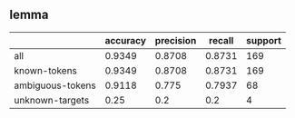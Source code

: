 
## lemma

|                  | accuracy | precision | recall | support |
|------------------|----------|-----------|--------|---------|
| all              | 0.9349   | 0.8708    | 0.8731 | 169     |
| known-tokens     | 0.9349   | 0.8708    | 0.8731 | 169     |
| ambiguous-tokens | 0.9118   | 0.775     | 0.7937 | 68      |
| unknown-targets  | 0.25     | 0.2       | 0.2    | 4       |

